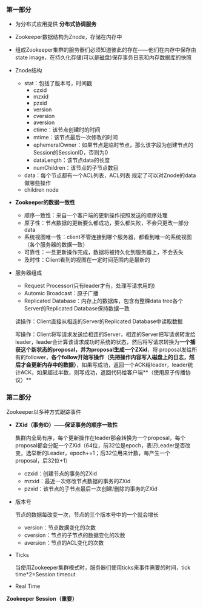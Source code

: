 ### 第一部分

* 为分布式应用提供 **分布式协调服务**

* Zookeeper数据结构为Znode，存储在内存中

* 组成Zookeeper集群的服务器们必须知道彼此的存在——他们在内存中保存由 state image，在持久化存储(可以是磁盘)保存事务日志和内存数据库的快照

* Znode结构

  * stat：包括了版本号，时间戳
    * czxid
    * mzxid
    * pzxid
    * version
    * cversion
    * aversion
    * ctime：该节点创建时的时间
    * mtime：该节点最后一次修改的时间
    * ephemeralOwner：如果节点是临时节点，那么该字段为创建节点的Session的SessionID，否则为0
    * dataLength：该节点data的长度
    * numChildren：该节点的子节点数目
  * data：每个节点都有一个ACL列表，ACL列表 规定了可以对Znode的data做哪些操作
  * children node

* **Zookeeper的数据一致性**

  * 顺序一致性：来自一个客户端的更新操作按照发送的顺序处理
  * 原子性：节点数据的更新要么都成功，要么都失败，不会只更改一部分data
  * 系统视图唯一性：client不管连接到哪个服务器，都看到唯一的系统视图（各个服务器的数据一致）
  * 可靠性：一旦更新操作完成，数据将被持久化到服务器上，不会丢失
  * 及时性：Client看到的视图在一定时间范围内是最新的

* 服务器组成

  * Request Processor(只有leader才有，处理写请求用的)
  * Automic Broadcast：原子广播
  * Replicated Database：内存上的数据库，包含有整棵data tree各个Server的Replicated Database保持数据一致

  读操作：Client直接从相连的Server的Replicated Database中读取数据

  写操作：Client将写请求发送给相连的Server，相连的Server把写请求转发给leader，leader会计算该请求成功时系统的状态，然后将写请求转换为**一个捕获这个新状态的proposal，并为proposal生成一个ZXid**，将 proposal发给所有的follower，**各个follow开始写操作（先把操作内容写入磁盘上的日志，然后才会更新内存中的数据）**，如果写成功，返回一个ACK给leader，leader统计ACK，如果超过半数，则写成功，返回代码给客户端**（使用原子传播协议）**



### 第二部分

Zookeeper以多种方式跟踪事件

* **ZXid（事务ID）——保证事务的顺序一致性**

  集群内全局有序，每个更新操作在leader那会转换为一个proposal，每个proposal都会分配一个ZXid（64位，前32位是epoch，表识Leader是否改变，选举新的Leader，epoch+=1；后32位用来计数，每产生一个proposal，后32位+1）

  * czxid：创建节点的事务的ZXid
  * mzxid：最近一次修改节点数据的事务的ZXid
  * pzxid：该节点的子节点最后一次创建/删除的事务的ZXid

* 版本号

  节点的数据每改变一次，节点的三个版本号中的一个就会增长

  * version：节点数据变化的次数
  * cversion：节点的子节点的数据变化的次数
  * aversion：节点的ACL变化的次数

* Ticks

  当使用Zookeeper集群模式时，服务器们使用ticks来事件需要的时间，tick time*2=Session timeout

* Real Time





**Zookeeper Session（重要）**

